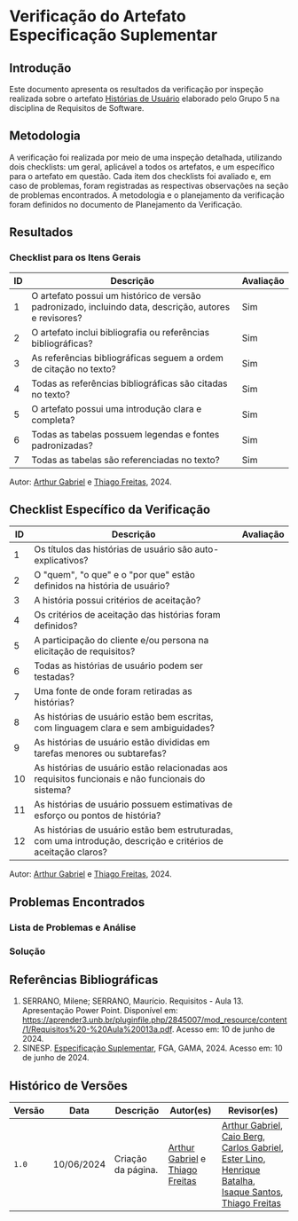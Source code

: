 # Verificação do Artefato Especificação Suplementar

## Introdução

Este documento apresenta os resultados da verificação por inspeção realizada sobre o artefato [Histórias de Usuário](https://requisitos-de-software.github.io/2024.1-Sinesp_Cidadao/Modelagem/Agil/Historias_de_Usuario/) elaborado pelo Grupo 5 na disciplina de Requisitos de Software.

## Metodologia

A verificação foi realizada por meio de uma inspeção detalhada, utilizando dois checklists: um geral, aplicável a todos os artefatos, e um específico para o artefato em questão. Cada item dos checklists foi avaliado e, em caso de problemas, foram registradas as respectivas observações na seção de problemas encontrados. A metodologia e o planejamento da verificação foram definidos no documento de Planejamento da Verificação.

## Resultados

### Checklist para os Itens Gerais

<table>
  <thead>
    <tr>
      <th>ID</th>
      <th>Descrição</th>
      <th>Avaliação</th>
    </tr>
  </thead>
  <tbody>
    <tr>
      <td>1</td>
      <td>O artefato possui um histórico de versão padronizado, incluindo data, descrição, autores e revisores?</td>
      <td>Sim</td>
    </tr>
    <tr>
      <td>2</td>
      <td>O artefato inclui bibliografia ou referências bibliográficas?</td>
      <td>Sim</td>
    </tr>
    <tr>
      <td>3</td>
      <td>As referências bibliográficas seguem a ordem de citação no texto?</td>
      <td>Sim</td>
    </tr>
    <tr>
      <td>4</td>
      <td>Todas as referências bibliográficas são citadas no texto?</td>
      <td>Sim</td>
    </tr>
    <tr>
      <td>5</td>
      <td>O artefato possui uma introdução clara e completa?</td>
      <td>Sim</td>
    </tr>
    <tr>
      <td>6</td>
      <td>Todas as tabelas possuem legendas e fontes padronizadas?</td>
      <td>Sim</td>
    </tr>
    <tr>
      <td>7</td>
      <td>Todas as tabelas são referenciadas no texto?</td>
      <td>Sim</td>
    </tr>
  </tbody>
</table>


Autor: [Arthur Gabriel](https://github.com/ArthurGabrieel) e [Thiago Freitas](https://github.com/thiagorfreitas), 2024.

## Checklist Específico da Verificação

<table>
  <thead>
    <tr>
      <th>ID</th>
      <th>Descrição</th>
      <th>Avaliação</th>
    </tr>
  </thead>
  <tbody>
    <tr>
      <td>1</td>
      <td>Os títulos das histórias de usuário são auto-explicativos?</td>
      <td></td>
    </tr>
    <tr>
      <td>2</td>
      <td>O "quem", "o que" e o "por que" estão definidos na história de usuário?</td>
      <td></td>
    </tr>
    <tr>
      <td>3</td>
      <td>A história possui critérios de aceitação?</td>
      <td></td>
    </tr>
    <tr>
      <td>4</td>
      <td>Os critérios de aceitação das histórias foram definidos?</td>
      <td></td>
    </tr>
    <tr>
      <td>5</td>
      <td>A participação do cliente e/ou persona na elicitação de requisitos?</td>
      <td></td>
    </tr>
    <tr>
      <td>6</td>
      <td>Todas as histórias de usuário podem ser testadas?</td>
      <td></td>
    </tr>
    <tr>
      <td>7</td>
      <td>Uma fonte de onde foram retiradas as histórias?</td>
      <td></td>
    </tr>
    <tr>
      <td>8</td>
      <td>As histórias de usuário estão bem escritas, com linguagem clara e sem ambiguidades?</td>
      <td></td>
    </tr>
    <tr>
      <td>9</td>
      <td>As histórias de usuário estão divididas em tarefas menores ou subtarefas?</td>
      <td></td>
    </tr>
    <tr>
      <td>10</td>
      <td> As histórias de usuário estão relacionadas aos requisitos funcionais e não funcionais do sistema?</td>
      <td></td>
    </tr>
    <tr>
      <td>11</td>
      <td>As histórias de usuário possuem estimativas de esforço ou pontos de história?</td>
      <td></td>
    </tr>
    <tr>
      <td>12</td>
      <td>As histórias de usuário estão bem estruturadas, com uma introdução, descrição e critérios de aceitação claros?</td>
      <td></td>
    </tr>
  </tbody>
</table>

Autor: [Arthur Gabriel](https://github.com/ArthurGabrieel) e [Thiago Freitas](https://github.com/thiagorfreitas), 2024.

## Problemas Encontrados
### Lista de Problemas e Análise



### Solução


## Referências Bibliográficas

1. SERRANO, Milene; SERRANO, Maurício. Requisitos - Aula 13. Apresentação Power Point. Disponível em: https://aprender3.unb.br/pluginfile.php/2845007/mod_resource/content/1/Requisitos%20-%20Aula%20013a.pdf. Acesso em: 10 de junho de 2024.
2. SINESP. [Especificação Suplementar](https://requisitos-de-software.github.io/2024.1-Sinesp_Cidadao/Modelagem/especificacao_suplementar/), FGA, GAMA, 2024. Acesso em: 10 de junho de 2024.

## Histórico de Versões

| Versão | Data       | Descrição          | Autor(es)                                                                                                 | Revisor(es)                                                                                                                                                                                                                                                                                                                           |
| ------ | ---------- | ------------------ | --------------------------------------------------------------------------------------------------------- | ------------------------------------------------------------------------------------------------------------------------------------------------------------------------------------------------------------------------------------------------------------------------------------------------------------------------------------- |
| `1.0`  | 10/06/2024 | Criação da página. | [Arthur Gabriel](https://github.com/ArthurGabrieel) e [Thiago Freitas](https://github.com/thiagorfreitas) | [Arthur Gabriel](ArthurGabrieel), [Caio Berg](https://github.com/Caio-bergbjj), [Carlos Gabriel](https://github.com/TheCarlosRamos), [Ester Lino](https://github.com/esteerlino), [Henrique Batalha](https://github.com/HeBatalha), [Isaque Santos](https://github.com/IsaqueSH), [Thiago Freitas](https://github.com/thiagorfreitas) |